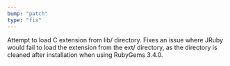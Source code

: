 ```yaml
---
bump: "patch"
type: "fix"
---
```


Attempt to load C extension from lib/ directory. Fixes an issue where JRuby would fail to load
the extension from the ext/ directory, as the directory is cleaned after installation when using
RubyGems 3.4.0.
